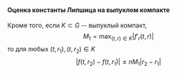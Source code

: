 #### Оценка константы Липшица на выпуклом компакте
Кроме того, если $K\subset G$ -- выпуклый компакт, $$M_1=\max_{(t,r)\in K}|f'_r(t,r)|$$ то для любых $(t,r_1),(t,r_2)\in K$ $$|f(t,r_2)-f(t,r_1)|\le nM_1|r_2-r_1|$$